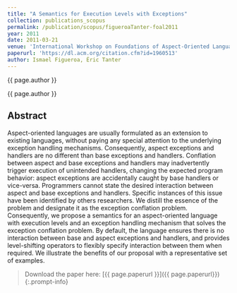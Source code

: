 ```yaml
---
title: "A Semantics for Execution Levels with Exceptions"
collection: publications_scopus
permalink: /publication/scopus/figueroaTanter-foal2011
year: 2011
date: 2011-03-21
venue: 'International Workshop on Foundations of Aspect-Oriented Languages'
paperurl: 'https://dl.acm.org/citation.cfm?id=1960513'
author: Ismael Figueroa, Éric Tanter
---
```


{{ page.author }}

{{ page.author }}

## Abstract

Aspect-oriented languages are usually formulated as an extension to existing
languages, without paying any special attention to the underlying exception
handling mechanisms. Consequently, aspect exceptions and handlers are no
different than base exceptions and handlers. Conflation between aspect and base
exceptions and handlers may inadvertently trigger execution of unintended
handlers, changing the expected program behavior: aspect exceptions are
accidentally caught by base handlers or vice-versa. Programmers cannot state
the desired interaction between aspect and base exceptions and handlers.
Specific instances of this issue have been identified by others researchers. We
distill the essence of the problem and designate it as the exception conflation
problem. Consequently, we propose a semantics for an aspect-oriented language
with execution levels and an exception handling mechanism that solves the
exception conflation problem. By default, the language ensures there is no
interaction between base and aspect exceptions and handlers, and provides
level-shifting operators to flexibly specify interaction between them when
required. We illustrate the benefits of our proposal with a representative set
of examples.

>Download the paper here: [{{ page.paperurl }}]({{ page.paperurl}})
{:.prompt-info}
